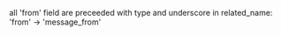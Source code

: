 all 'from' field are preceeded with type and underscore in related_name:
    'from' -> 'message_from'